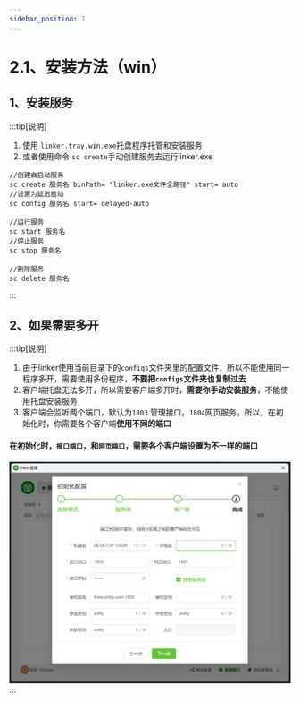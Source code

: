 ```yaml
---
sidebar_position: 1
---
```


# 2.1、安装方法（win）

## 1、安装服务
:::tip[说明]
1. 使用 `linker.tray.win.exe`托盘程序托管和安装服务
2. 或者使用命令 `sc create`手动创建服务去运行linker.exe

```
//创建自启动服务
sc create 服务名 binPath= "linker.exe文件全路径" start= auto
//设置为延迟启动
sc config 服务名 start= delayed-auto

//运行服务
sc start 服务名
//停止服务
sc stop 服务名

//删除服务
sc delete 服务名
```
:::

## 2、如果需要多开

:::tip[说明]

1. 由于linker使用当前目录下的`configs`文件夹里的配置文件，所以不能使用同一程序多开，需要使用多份程序，**不要把`configs`文件夹也复制过去**
2. 客户端托盘无法多开，所以需要客户端多开时，**需要你手动安装服务**，不能使用托盘安装服务
3. 客户端会监听两个端口，默认为`1803` 管理接口，`1804`网页服务，所以，在初始化时，你需要各个客户端**使用不同的端口**

#### 在初始化时，`接口端口`，和`网页端口`，需要各个客户端设置为不一样的端口
![](./img/client.png)
:::
